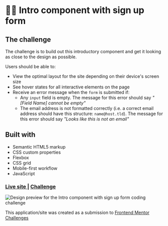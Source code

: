 # 👩‍💻 Intro component with sign up form

## The challenge

The challenge is to build out this introductory component and get it looking as close to the design as possible.

Users should be able to:

- View the optimal layout for the site depending on their device's screen size
- See hover states for all interactive elements on the page
- Receive an error message when the `form` is submitted if:
  - Any `input` field is empty. The message for this error should say _"[Field Name] cannot be empty"_
  - The email address is not formatted correctly (i.e. a correct email address should have this structure: `name@host.tld`). The message for this error should say _"Looks like this is not an email"_

## Built with

- Semantic HTML5 markup
- CSS custom properties
- Flexbox
- CSS grid
- Mobile-first workflow
- JavaScript

<div>
  <h3>
    <a href= "https://amansgz.github.io/css-intro-component-with-sign-up-form/">
      Live site
    </a>
    <span> | </span>
    <a href= "https://www.frontendmentor.io/challenges/intro-component-with-signup-form-5cf91bd49edda32581d28fd1">
      Challenge
    </a>
  </h3>
</div>

![Design preview for the Intro component with sign up form coding challenge](./css/images/preview.png)

This application/site was created as a submission to <a href= "https://www.frontendmentor.io/">Frontend Mentor Challenges</a>
